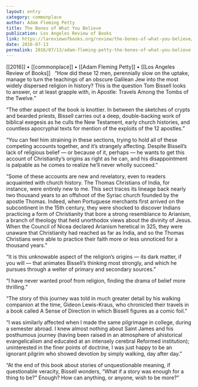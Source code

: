 ```yaml
---
layout: entry
category: commonplace
author: Adam Fleming Petty
title: The Bones of What You Believe
publication: Los Angeles Review of Books
link: https://lareviewofbooks.org/review/the-bones-of-what-you-believe/
date: 2016-07-13
permalink: 2016/07/13/adam-fleming-petty-the-bones-of-what-you-believe
---
```


[[2016]] • [[commonplace]] • [[Adam Fleming Petty]] • [[Los Angeles Review of Books]]
 
“How did these 12 men, perennially slow on the uptake, manage to turn the teachings of an obscure Galilean Jew into the most widely dispersed religion in history? This is the question Tom Bissell looks to answer, or at least grapple with, in Apostle: Travels Among the Tombs of the Twelve.”

“The other aspect of the book is knottier. In between the sketches of crypts and bearded priests, Bissell carries out a deep, double-backing work of biblical exegesis as he culls the New Testament, early church histories, and countless apocryphal texts for mention of the exploits of the 12 apostles.”

“You can feel him straining in these sections, trying to hold all of these competing accounts together, and it’s strangely affecting. Despite Bissell’s lack of religious belief — or because of it, perhaps — he wants to get this account of Christianity’s origins as right as he can, and his disappointment is palpable as he comes to realize he’ll never wholly succeed.”

“Some of these accounts are new and revelatory, even to readers acquainted with church history. The Thomas Christians of India, for instance, were entirely new to me. This sect traces its lineage back nearly two thousand years to an offshoot of the Syriac church founded by the apostle Thomas. Indeed, when Portuguese merchants first arrived on the subcontinent in the 15th century, they were shocked to discover Indians practicing a form of Christianity that bore a strong resemblance to Arianism, a branch of theology that held unorthodox views about the divinity of Jesus. When the Council of Nicea declared Arianism heretical in 325, they were unaware that Christianity had reached as far as India, and so the Thomas Christians were able to practice their faith more or less unnoticed for a thousand years.”

“It is this unknowable aspect of the religion’s origins — its dark matter, if you will — that animates Bissell’s thinking most strongly, and which he pursues through a welter of primary and secondary sources.”

“I have never wanted proof from religion, finding the drama of belief more thrilling.”

“The story of this journey was told in much greater detail by his walking companion at the time, Gideon Lewis-Kraus, who chronicled their travels in a book called A Sense of Direction in which Bissell figures as a comic foil.”

“I was similarly affected when I made the same pilgrimage in college, during a semester abroad. I knew almost nothing about Saint James and his posthumous journey (having been raised in an atmosphere of ahistorical evangelicalism and educated at an intensely cerebral Reformed institution); uninterested in the finer points of doctrine, I was just happy to be an ignorant pilgrim who showed devotion by simply walking, day after day.”

“At the end of this book about stories of unquestionable meaning, if questionable veracity, Bissell wonders, “What if a story was enough for a thing to be?” Enough? How can anything, or anyone, wish to be more?”
